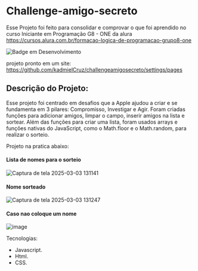 # Challenge-amigo-secreto

Esse Projeto foi feito para consolidar e comprovar o que foi aprendido no curso Iniciante em Programação G8 - ONE da alura
https://cursos.alura.com.br/formacao-logica-de-programacao-grupo8-one

![Badge em Desenvolvimento](http://img.shields.io/static/v1?label=STATUS&message=%20CONCLUIDO&color=GREEN&style=for-the-badge)

projeto pronto em um site:  https://github.com/kadmielCruz/challengeamigosecreto/settings/pages 

## Descrição do Projeto:
Esse projeto foi centrado em desafios que a Apple ajudou a criar e se fundamenta em 3 pilares: Compromisso, Investigar e Agir. Foram criadas funções para adicionar amigos, limpar o campo, inserir amigos na lista e sortear. Além das funções para criar uma lista, 
foram usados arrays e funções nativas do JavaScript, como o Math.floor e o Math.random, para realizar o sorteio.
 
 Projeto na pratica abaixo:
#### Lista de nomes para o sorteio
![Captura de tela 2025-03-03 131141](https://github.com/user-attachments/assets/2958aeaf-6a0a-4188-a979-b1778eb17a63)

#### Nome sorteado
![Captura de tela 2025-03-03 131247](https://github.com/user-attachments/assets/3b1393e6-4e2a-4138-b55d-387e43baf185)

#### Caso nao coloque um nome
![image](https://github.com/user-attachments/assets/7dd80db9-92c1-40ac-a580-895ffbc76263)

Tecnologias:
 * Javascript. 
 * Html. 
 * CSS.




